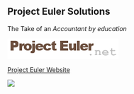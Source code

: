 
## Project Euler Solutions

The Take of an _Accountant by education_

<p><img src="https://github.com/pe-solutions/.github/blob/main/profile/logo.png"></p>

[Project Euler Website](https://projecteuler.net/)

<p><img src="https://projecteuler.net/profile/mavotroky.png"></p>

<!--

**Here are some ideas to get you started:**

🙋‍♀️ A short introduction - what is your organization all about?
🌈 Contribution guidelines - how can the community get involved?
👩‍💻 Useful resources - where can the community find your docs? Is there anything else the community should know?
🍿 Fun facts - what does your team eat for breakfast?
🧙 Remember, you can do mighty things with the power of [Markdown](https://docs.github.com/github/writing-on-github/getting-started-with-writing-and-formatting-on-github/basic-writing-and-formatting-syntax)
-->
